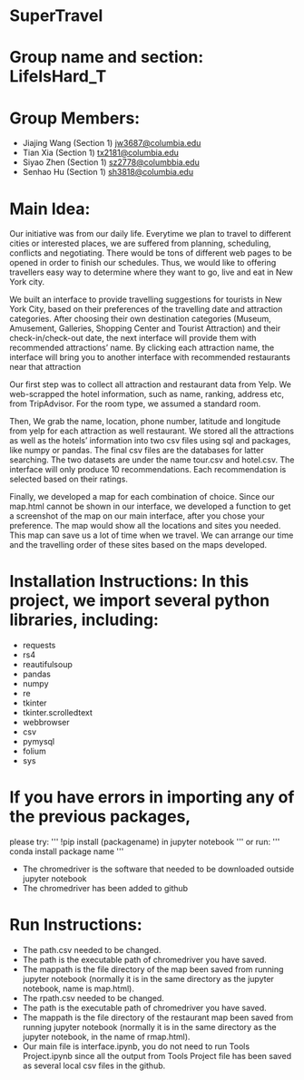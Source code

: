 # SuperTravel
# Group name and section: LifeIsHard_T

# Group Members: 
- Jiajing Wang (Section 1) jw3687@columbia.edu
- Tian Xia (Section 1) tx2181@columbia.edu 
- Siyao Zhen (Section 1) sz2778@columbbia.edu 
- Senhao Hu (Section 1)  sh3818@columbia.edu 

# Main Idea:
Our initiative was from our daily life. Everytime we plan to travel to different cities or interested places, we are suffered from planning, scheduling, conflicts and negotiating. There would be tons of different web pages to be opened in order to finish our schedules. Thus, we would like to offering travellers easy way to determine where they want to go, live and eat in New York city. 

We built an interface to provide travelling suggestions for tourists in New York City, based on their preferences of the travelling date and attraction categories. After choosing their own destination categories (Museum, Amusement, Galleries, Shopping Center and Tourist Attraction)  and their check-in/check-out date, the next interface will provide them with recommended attractions’ name. By clicking each attraction name, the interface will bring you to another interface with recommended restaurants near that attraction

Our first step was to collect all attraction and restaurant data from Yelp. We web-scrapped the hotel information, such as name, ranking, address etc, from TripAdvisor. For the room type, we assumed a standard room. 

Then, We grab the name, location, phone number, latitude and longitude from yelp for each attraction as well restaurant. We stored all the attractions  as well as the hotels’ information into two csv files using sql and packages, like numpy or pandas. The final csv files are the databases for latter searching. The two datasets are under the name tour.csv and hotel.csv. The interface will only produce 10 recommendations. Each recommendation is selected based on their ratings.  

Finally, we developed a map for each combination of choice. Since our map.html cannot be shown in our interface, we developed a function to get a screenshot of the map on our main interface, after you chose your preference. The map would show all the locations and sites you needed. This map can save us a lot of time when we travel. We can arrange our time and the travelling order of these sites based on the maps developed. 


# Installation Instructions: In this project, we import several python libraries, including:
- requests
- rs4
- reautifulsoup
- pandas
- numpy
- re
- tkinter
- tkinter.scrolledtext
- webbrowser
- csv
- pymysql
- folium
- sys

# If you have errors in importing any of the previous packages, 
please try:
'''
!pip install (packagename) in jupyter notebook
'''
or run:
'''
conda install package name
'''

- The chromedriver is the software that needed to be downloaded outside jupyter notebook
- The chromedriver has been added to github


# Run Instructions:
- The path.csv needed to be changed.
- The path is the executable path of chromedriver you have saved.
- The mappath is the file directory of the map been saved from running jupyter notebook (normally it is in the same directory as the jupyter notebook, name is map.html).
- The rpath.csv needed to be changed.
- The path is the executable path of chromedriver you have saved.
- The mappath is the file directory of the restaurant map been saved from running jupyter notebook (normally it is in the same directory as the jupyter notebook, in the name of rmap.html).
- Our main file is interface.ipynb, you do not need to run Tools Project.ipynb since all the output from Tools Project file has been saved as several local csv files in the github.
